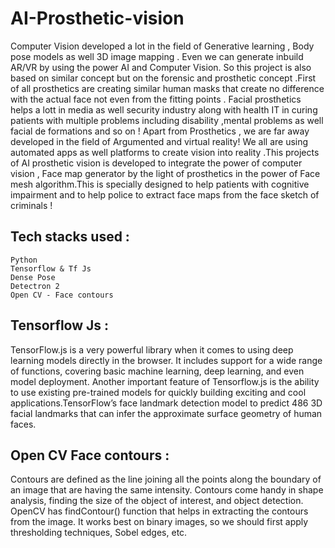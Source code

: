 # AI-Prosthetic-vision

Computer Vision developed a lot in the field of Generative learning , Body pose models as well 3D image
mapping . Even we can generate inbuild AR/VR by using the power AI and Computer Vision. So this project is also based on similar concept but on the forensic and prosthetic concept .First of all prosthetics are creating similar human masks that create no difference with the actual face not even from the fitting points . Facial prosthetics helps a lott in media as well security industry along with health IT in curing patients with multiple problems including disability ,mental problems as well facial de formations and so on !
Apart from Prosthetics , we are far away developed in the field of Argumented and virtual reality! We all are using automated apps as well platforms to create vision into reality .This projects of AI prosthetic vision is developed to integrate the power of computer vision , Face map generator by the light of prosthetics in the power of Face mesh algorithm.This is specially designed to help patients with cognitive impairment and to help police to extract face maps from the face sketch of criminals !

## Tech stacks used : 
```
Python 
Tensorflow & Tf Js
Dense Pose 
Detectron 2
Open CV - Face contours
```
## Tensorflow Js : 

TensorFlow.js is a very powerful library when it comes to using deep learning models directly in the browser. It includes support for a wide range of functions, covering basic machine learning, deep learning, and even model deployment. Another important feature of Tensorflow.js is the ability to use existing pre-trained models for quickly building exciting and cool applications.TensorFlow’s face landmark detection model to predict 486 3D facial landmarks that can infer the approximate surface geometry of human faces.

## Open CV Face contours :

Contours are defined as the line joining all the points along the boundary of an image that are having the same intensity. Contours come handy in shape analysis, finding the size of the object of interest, and object detection. OpenCV has findContour() function that helps in extracting the contours from the image. It works best on binary images, so we should first apply thresholding techniques, Sobel edges, etc.
